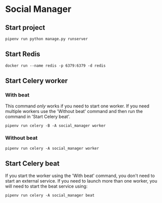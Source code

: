 # Social Manager

## Start project

```
pipenv run python manage.py runserver
```

## Start Redis

```
docker run --name redis -p 6379:6379 -d redis
```

## Start Celery worker

### With beat

This command _only_ works if you need to start one worker. If you need multiple workers use the 'Without beat' command
and then run the command in 'Start Celery beat'.

```
pipenv run celery -B -A social_manager worker
```

### Without beat

```
pipenv run celery -A social_manager worker
```

## Start Celery beat

If you start the worker using the 'With beat' command, you don't need to start an external service. If you need to launch
more than one worker, you will need to start the beat service using:

```
pipenv run celery -A social_manager beat
```

